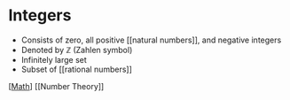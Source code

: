 # Integers

- Consists of zero, all positive [[natural numbers]], and negative integers
- Denoted by ℤ (Zahlen symbol)
- Infinitely large set
- Subset of [[rational numbers]]

[[Math]] [[Number Theory]]

[//begin]: # "Autogenerated link references for markdown compatibility"
[natural-numbers]: natural-numbers "Natural Numbers"
[rational-numbers]: rational-numbers "Rational Numbers"
[math]: math "Math"
[number-theory]: number-theory "Number Theory"
[//end]: # "Autogenerated link references"